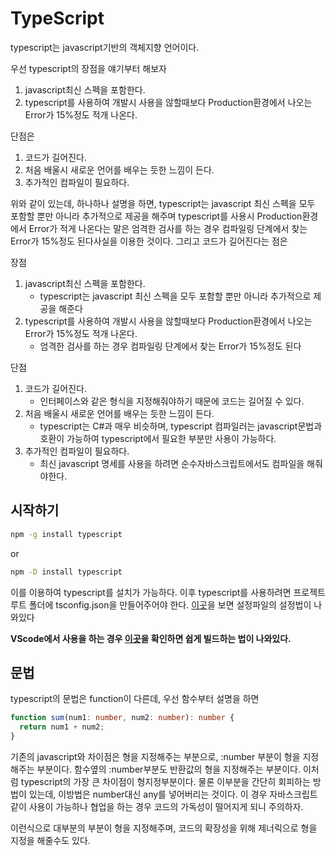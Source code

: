 # TypeScript

typescript는 javascript기반의 객체지향 언어이다.

우선 typescript의 장점을 얘기부터 해보자

1.  javascript최신 스펙을 포함한다.
2.  typescript를 사용하여 개발시 사용을 않할때보다 Production환경에서 나오는 Error가 15%정도 적개 나온다.

단점은

1.  코드가 길어진다.
2.  처음 배울시 새로운 언어를 배우는 듯한 느낌이 든다.
3.  추가적인 컴파일이 필요하다.

위와 같이 있는데, 하나하나 설명을 하면, typescript는 javascript 최신 스펙을 모두 포함할 뿐만 아니라 추가적으로 제공을 해주며 typescript를 사용시 Production환경에서 Error가 적게 나온다는 말은 엄격한 검사를 하는 경우 컴파일링 단계에서 찾는 Error가 15%정도 된다사실을 이용한 것이다. 그리고 코드가 길어진다는 점은

장점

1.  javascript최신 스펙을 포함한다.
    - typescript는 javascript 최신 스펙을 모두 포함할 뿐만 아니라 추가적으로 제공을 해준다
2.  typescript를 사용하여 개발시 사용을 않할때보다 Production환경에서 나오는 Error가 15%정도 적개 나온다.
    - 엄격한 검사를 하는 경우 컴파일링 단계에서 찾는 Error가 15%정도 된다

단점

1.  코드가 길어진다.
    - 인터페이스와 같은 형식을 지정해줘야하기 때문에 코드는 길어질 수 있다.
2.  처음 배울시 새로운 언어를 배우는 듯한 느낌이 든다.
    - typescript는 C#과 매우 비슷하며, typescript 컴파일러는 javascript문법과 호환이 가능하여 typescript에서 필요한 부분만 사용이 가능하다.
3.  추가적인 컴파일이 필요하다.
    - 최신 javascript 명세를 사용을 하려면 순수자바스크립트에서도 컴파일을 해줘야한다.

## 시작하기

```bash
npm -g install typescript
```

or

```bash
npm -D install typescript
```

이를 이용하여 typescript를 설치가 가능하다. 이후 typescript를 사용하려면 프로젝트 루트 폴더에 tsconfig.json을 만들어주어야 한다. [이곳](https://www.typescriptlang.org/docs/handbook/compiler-options.html)을 보면 설정파일의 설정법이 나와있다

**VScode에서 사용을 하는 경우 [이곳](https://code.visualstudio.com/docs/typescript/typescript-compiling)을 확인하면 쉽게 빌드하는 법이 나와있다.**

## 문법

typescript의 문법은 function이 다른데, 우선 함수부터 설명을 하면

```typescript
function sum(num1: number, num2: number): number {
  return num1 + num2;
}
```

기존의 javascript와 차이점은 형을 지정해주는 부분으로, :number 부분이 형을 지정해주는 부분이다. 함수옆의 :number부분도 반환값의 형을 지정해주는 부분이다. 이처럼 typescript의 가장 큰 차이점이 형지정부분이다. 물론 이부분을 간단히 회피하는 방법이 있는데, 이방법은 number대신 any를 넣어버리는 것이다. 이 경우 자바스크립트같이 사용이 가능하나 협업을 하는 경우 코드의 가독성이 떨어지게 되니 주의하자.

이런식으로 대부분의 부분이 형을 지정해주며, 코드의 확장성을 위해 제너릭으로 형을 지정을 해줄수도 있다.
